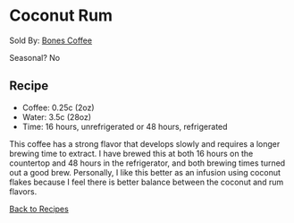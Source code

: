 # Coconut Rum
Sold By: [Bones Coffee](https://www.bonescoffee.com/products/bones-coffee-company-coconut-rum-coffee-12oz)

Seasonal? No

## Recipe
  * Coffee: 0.25c (2oz)
  * Water: 3.5c (28oz)
  * Time: 16 hours, unrefrigerated or 48 hours, refrigerated

This coffee has a strong flavor that develops slowly and requires a longer brewing time to extract. I have brewed this at both 16 hours on the countertop and 48 hours in the refrigerator, and both brewing times turned out a good brew. Personally, I like this better as an infusion using coconut flakes because I feel there is better balance between the coconut and rum flavors.

[Back to Recipes](https://github.umn.edu/cdsmith/cold-brew-coffee/blob/master/recipes/README.md)
